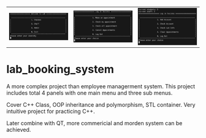 <div align="center">
<table>
  <tr>
    <td rowspan="3">
      <img src="https://raw.githubusercontent.com/YZUCAM/lab_booking_system/master/docsrc/main.png" width="300"/>
    </td>
    <td>
      <img src="https://raw.githubusercontent.com/YZUCAM/lab_booking_system/master/docsrc/student.png" width="300"/>
    </td>
    <td>
      <img src="https://raw.githubusercontent.com/YZUCAM/lab_booking_system/master/docsrc/admin.png" width="300"/>
    </td>
  </tr>
</table>
</div>




# lab_booking_system

A more complex project than employee managerment system. This project includes total 4 panels with one main menu and three sub menus.

Cover C++ Class, OOP inheritance and polymorphism, STL container. Very intuitive project for practicing C++.

Later combine with QT, more commericial and morden system can be achieved.
